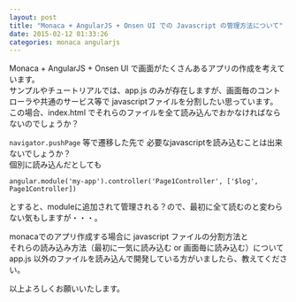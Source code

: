 ```yaml
---
layout: post
title: "Monaca + AngularJS + Onsen UI での Javascript の管理方法について"
date: 2015-02-12 01:33:26
categories: monaca angularjs
---
```

<p>Monaca + AngularJS + Onsen UI で画面がたくさんあるアプリの作成を考えています。<br>
サンプルやチュートリアルでは、app.js のみが存在しますが、画面毎のコントローラや共通のサービス等で javascriptファイルを分割したい思っています。<br>
この場合、index.html でそれらのファイルを全て読み込んでおかなければならないのでしょうか？</p>

<p><code>navigator.pushPage</code> 等で遷移した先で 必要なjavascriptを読み込むことは出来ないでしょうか？<br>
個別に読み込んだとしても</p>

<pre><code>angular.module('my-app').controller('Page1Controller', ['$log', Page1Controller])
</code></pre>

<p>とすると、moduleに追加されて管理される？ので、最初に全て読むのと変わらない気もしますが・・・。</p>

<p>monacaでのアプリ作成する場合に javascript ファイルの分割方法と<br>
それらの読み込み方法（最初に一気に読み込む or 画面毎に読み込む）について<br>
app.js 以外のファイルを読み込んで開発している方がいましたら、教えてください。</p>

<p>以上よろしくお願いいたします。</p>
